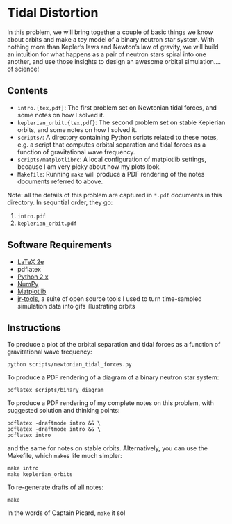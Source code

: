 Tidal Distortion
================

In this problem, we will bring together a couple of basic things we know about orbits and make a toy model of a binary neutron star system. With nothing more than Kepler’s laws and Newton’s law of gravity, we will build an intuition for what happens as a pair of neutron stars spiral into one another, and use those insights to design an awesome orbital simulation.... of science!

Contents
--------

* `intro.{tex,pdf}`: The first problem set on Newtonian tidal forces, and some notes on how I solved it.
* `keplerian_orbit.{tex,pdf}`: The second problem set on stable Keplerian orbits, and some notes on how I solved it.
* `scripts/`: A directory containing Python scripts related to these notes, e.g. a script that computes orbital separation and tidal forces as a function of gravitational wave frequency.
* `scripts/matplotlibrc`: A local configuration of matplotlib settings, because I am very picky about how my plots look.
* `Makefile`: Running `make` will produce a PDF rendering of the notes documents referred to above.

Note: all the details of this problem are captured in `*.pdf` documents in this directory. In sequntial order, they go:

1. `intro.pdf`
2. `keplerian_orbit.pdf`

Software Requirements
---------------------

* [LaTeX 2e](https://www.latex-project.org/get/)
* pdflatex
* [Python 2.x](https://www.python.org)
* [NumPy](http://www.numpy.org)
* [Matplotlib](http://matplotlib.org)
* [jr-tools](https://github.com/kingjr/jr-tools), a suite of open source tools I used to turn time-sampled simulation data into gifs illustrating orbits

Instructions
------------

To produce a plot of the orbital separation and tidal forces as a function of gravitational wave frequency:

```
python scripts/newtonian_tidal_forces.py
```

To produce a PDF rendering of a diagram of a binary neutron star system:

```
pdflatex scripts/binary_diagram
```

To produce a PDF rendering of my complete notes on this problem, with suggested solution and thinking points:

```
pdflatex -draftmode intro && \
pdflatex -draftmode intro && \
pdflatex intro
```

and the same for notes on stable orbits. Alternatively, you can use the Makefile, which `make`s life much simpler:

```
make intro
make keplerian_orbits
```

To re-generate drafts of all notes:

```
make
```

In the words of Captain Picard, `make` it so!
